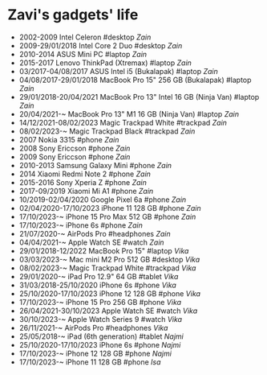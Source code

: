 # Zavi's gadgets' life

- 2002-2009 Intel Celeron #desktop _Zain_
- 2009-29/01/2018 Intel Core 2 Duo #desktop _Zain_
- 2010-2014 ASUS Mini PC #laptop _Zain_
- 2015-2017 Lenovo ThinkPad (Xtremax) #laptop _Zain_
- 03/2017-04/08/2017 ASUS Intel i5 (Bukalapak) #laptop _Zain_
- 04/08/2017-29/01/2018 MacBook Pro 15" 256 GB (Bukalapak) #laptop _Zain_
- 29/01/2018-20/04/2021 MacBook Pro 13" Intel 16 GB (Ninja Van) #laptop _Zain_
- 20/04/2021-~ MacBook Pro 13" M1 16 GB (Ninja Van) #laptop _Zain_
- 14/12/2021-08/02/2023 Magic Trackpad White #trackpad _Zain_
- 08/02/2023-~ Magic Trackpad Black #trackpad _Zain_
- 2007 Nokia 3315 #phone _Zain_
- 2008 Sony Ericcson #phone _Zain_
- 2009 Sony Ericcson #phone _Zain_
- 2010-2013 Samsung Galaxy Mini #phone _Zain_
- 2014 Xiaomi Redmi Note 2 #phone _Zain_
- 2015-2016 Sony Xperia Z #phone _Zain_
- 2017-09/2019 Xiaomi Mi A1 #phone _Zain_
- 10/2019-02/04/2020 Google Pixel 6a #phone _Zain_
- 02/04/2020-17/10/2023 iPhone 11 128 GB #phone _Zain_
- 17/10/2023-~ iPhone 15 Pro Max 512 GB #phone _Zain_
- 17/10/2023-~ iPhone 6s #phone _Zain_
- 21/07/2020-~ AirPods Pro #headphones _Zain_
- 04/04/2021-~ Apple Watch SE #watch _Zain_
- 29/01/2018-12/2022 MacBook Pro 15" #laptop _Vika_
- 03/03/2023-~ Mac mini M2 Pro 512 GB #desktop _Vika_
- 08/02/2023-~ Magic Trackpad White #trackpad _Vika_
- 29/01/2020-~ iPad Pro 12.9" 64 GB #tablet _Vika_
- 31/03/2018-25/10/2020 iPhone 6s #phone _Vika_
- 25/10/2020-17/10/2023 iPhone 12 128 GB #phone _Vika_
- 17/10/2023-~ iPhone 15 Pro 256 GB #phone _Vika_
- 26/04/2021-30/10/2023 Apple Watch SE #watch _Vika_
- 30/10/2023-~ Apple Watch Series 9 #watch _Vika_
- 26/11/2021-~ AirPods Pro #headphones _Vika_
- 25/05/2018-~ iPad (6th generation) #tablet _Najmi_
- 25/10/2020-17/10/2023 iPhone 6s #phone _Najmi_
- 17/10/2023-~ iPhone 12 128 GB #phone _Najmi_
- 17/10/2023-~ iPhone 11 128 GB #phone _Isa_

